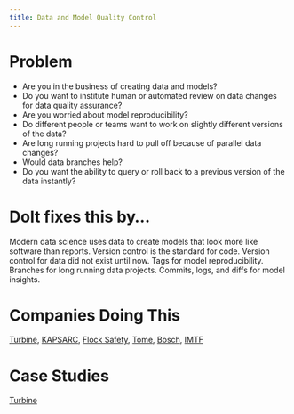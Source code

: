 ```yaml
---
title: Data and Model Quality Control
---
```


# Problem

* Are you in the business of creating data and models? 
* Do you want to institute human or automated review on data changes for data quality assurance?
* Are you worried about model reproducibility? 
* Do different people or teams want to work on slightly different versions of the data? 
* Are long running projects hard to pull off because of parallel data changes? 
* Would data branches help?
* Do you want the ability to query or roll back to a previous version of the data instantly?

# Dolt fixes this by…

Modern data science uses data to create models that look more like software than reports.
Version control is the standard for code. Version control for data did not exist until now.
Tags for model reproducibility.
Branches for long running data projects.
Commits, logs, and diffs for model insights.

# Companies Doing This

[Turbine](https://turbine.ai/), [KAPSARC](https://www.kapsarc.org/), [Flock Safety](https://www.flocksafety.com/), [Tome](https://www.tome.com/), [Bosch](https://www.bosch-home.com/), [IMTF](https://imtf.com/)

# Case Studies

[Turbine](https://www.dolthub.com/blog/2022-08-17-dolt-turbine/)

